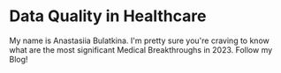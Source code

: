 # Data Quality in Healthcare

My name is Anastasiia Bulatkina. I'm pretty sure you're craving to know what are the most significant Medical Breakthroughs in 2023. Follow my Blog!
